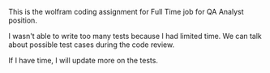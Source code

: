 This is the wolfram coding assignment for Full Time job for QA Analyst position.

I wasn't able to write too many tests because I had limited time. We can talk about possible test cases during the code review. 

If I have time, I will update more on the tests.
